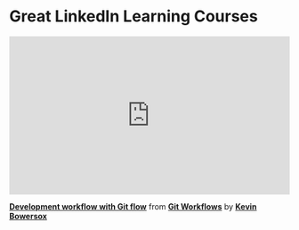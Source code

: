 <h1>Great LinkedIn Learning Courses</h1>

<div style="position:relative;height:0;padding-bottom:56.25%"><iframe width="640" height="360" src="https://www.linkedin.com/learning/embed/git-workflows/development-workflow-with-git-flow?autoplay=false&claim=AQGBRt058HpSlQAAAYVhRP71Jc32j9P0nOHIY84vgKI5Zxz59yj8KJxboyOuc-ujzU3RPHmteGSgY9Kl6vwxYzTO0KPTaltHxn2kiDeW2d_rflinO7QXbONBartbLR6k2kEjb4SFlq8P10QLZUI2yjzUQ1V9NIDxYLz8wub-soNG7ULQxV3kQOisJ556IiuH_ELLDnmV8yhA11Sh9a9ltLODr_GbLcWEwE0Svjd09wbw7ixh9IDJmKLYK81LDzJyVqZKHEomiA1RY8O3IONxDJMi-vjVPBZCeMg2kXURJLlQI1bzT1LEA7j0-ByuvEGj9xNWjSebR-urBGkxBvM0y3BSVy7QST1bODIrUuih1ylm1APJRvx79gE3Z4x9P0VkUq87ETzhU0cB1yszEA8gTlKTSss5TQAEDI3tKem_M2J3lE8rNqDBSoYmVu5dNE0CXvX4i8fSUAb2mKSx9CzIQ1fSz80PcvldoZC6h3sZIm4rXkZYs-qU73ykjL2e2ErBh8cUNuNwz-xbv2fcQcgr9Bcyx8RHaebqwdfp7zaSEKI-8KhV8KCrO0DDGV7V7FB87cFpsTdiO-vKuaT7xrmKe_6T_30I9azD6x5nJQLWtbz4eDuIBceHbEF0jjCWvabuw_gnfxoKfgSf26kN18FzIzP-biaOJqZG9v02FnhA0zPq227XZJmrL_AMT14ROgD2_r0wZr_hYZkjZjI2CtO_lzakM3TwGbxcqRSy7GhCXaa7rXyX09Ha4GFbQ_oMV8DIojbiFRAjqKntcJ5PY_piAb2v6I8NlUQ5j_TY39PVSWcHBsbn-ZO9ryYHKzKUchCAH-JUVrrPe0P3AvL-rOci8P2iq52N93uSkANAYISOa80Ooiop2xKXyMCwuyqEU4plGe3zBiS7pQNrj2o87zwKw8hxs6EkYZq7AJdRdn0yfRCwY9qDnTKED46RPz97sVh7Cyct9vHrWR9fZeYdCvGsDN0VICVTih4BkBRjwdS7ttEu_-JqVBaOUZ1RRwlsEcQ-issDV9JMiDY37gIzQdmoJn0ESQJRyXsvMCfoGihujvOCoHTEeDyjGmA1_e-7JBQ2pai8lC662eSmBeQTFLzrlghwjs1Hl2JtLuv-NNzrTvNyeJkfX8zlIXi5yz3hayjA2uengrtBMDic1Pr5rViz5r3AON2XuXbmpGJjjmm9qCVexocZdAOtfvBWKw&lipi=urn%3Ali%3Apage%3Ad_learning_content%3BMZH%2BmNe7QLG%2FCVtMKOHneg%3D%3D&licu" mozallowfullscreen="true" webkitallowfullscreen="true" allowfullscreen="true" frameborder="0" style="position:absolute;width:100%;height:100%;left:0"></iframe></div><p><strong><a href="https://www.linkedin.com/learning/git-workflows/development-workflow-with-git-flow?trk=embed_lil">Development workflow with Git flow</a></strong> from <strong><a href="https://www.linkedin.com/learning/git-workflows?trk=embed_lil">Git Workflows</a></strong> by <strong><a href="https://www.linkedin.com/learning/instructors/kevin-bowersox?trk=embed_lil">Kevin Bowersox</a></strong></p> 